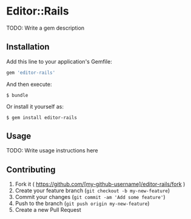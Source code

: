 # Editor::Rails

TODO: Write a gem description

## Installation

Add this line to your application's Gemfile:

```ruby
gem 'editor-rails'
```

And then execute:

    $ bundle

Or install it yourself as:

    $ gem install editor-rails

## Usage

TODO: Write usage instructions here

## Contributing

1. Fork it ( https://github.com/[my-github-username]/editor-rails/fork )
2. Create your feature branch (`git checkout -b my-new-feature`)
3. Commit your changes (`git commit -am 'Add some feature'`)
4. Push to the branch (`git push origin my-new-feature`)
5. Create a new Pull Request
